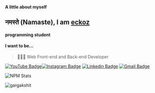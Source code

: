 #### A little about myself

## नमस्ते (Namaste), I am [eckoz](http://eckoz.xyz/?=github)

#### programming student

#### I want to be...

> 👨🏻‍💻 Web Front-end and Back-end Developer

[![YouTube Badge](https://img.shields.io/badge/-@eckoz144-c4302b?style=flat-square&labelColor=c4302b&logo=youtube&logoColor=white&link=https://www.youtube.com/channel/UCZ4o7b09PQZfpSH9xf45g6g)](https://www.youtube.com/channel/UCZ4o7b09PQZfpSH9xf45g6g)[![Instagram Badge](https://img.shields.io/badge/-@eckoz144-F44747?style=flat-square&labelColor=F44747&logo=instagram&logoColor=white&link=https://instagram.com/eckoz144/)](https://instagram.com/eckoz144) [![Linkedin Badge](https://img.shields.io/badge/-eckoz144-blue?style=flat-square&logo=Linkedin&logoColor=white&link=https://www.linkedin.com/in/kaleb-boschi-74280b225/)](https://www.linkedin.com/in/kaleb-boschi-74280b225/)
[![Gmail Badge](https://img.shields.io/badge/-eckoz444@gmail.com-c14438?style=flat-square&logo=Gmail&logoColor=white&link=mailto:eckoz444@gmail.com)](mailto:eckoz444@gmail.com)

<!-- This is taken from https://github.com/maddhruv/npm-statistics -->

![NPM Stats](https://img.shields.io/endpoint?url=https%3A%2F%2Fraw.githubusercontent.com%2Fmaddhruv%2Fnpm-statistics%2Fmaster%2Fstats.json)

<p align="rigth">
  <img
    src="https://komarev.com/ghpvc/?username=eckoz"
    alt="gargakshit"
  />
</p>
